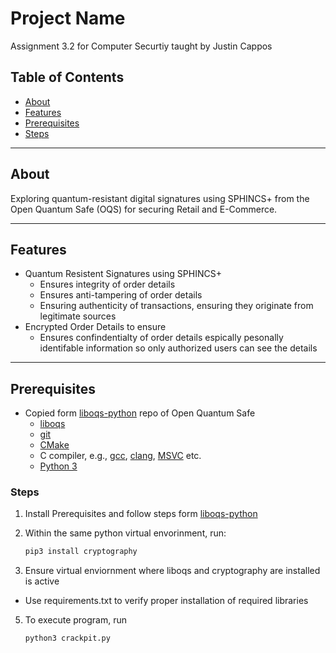 # Project Name

Assignment 3.2 for Computer Securtiy taught by Justin Cappos

## Table of Contents

- [About](#about)
- [Features](#features)
- [Prerequisites](#prerequisites)
- [Steps](#steps)

---

## About

Exploring quantum-resistant digital signatures using SPHINCS+ from the
Open Quantum Safe (OQS) for securing Retail and E-Commerce.

---

## Features

- Quantum Resistent Signatures using SPHINCS+
  - Ensures integrity of order details
  - Ensures anti-tampering of order details
  - Ensuring authenticity of transactions, ensuring they originate from legitimate sources 
- Encrypted Order Details to ensure
  - Ensures confindentialty of order details espically pesonally identifable information so only authorized users can see the details

---

## Prerequisites

- Copied form [liboqs-python](https://github.com/open-quantum-safe/liboqs-python) repo of Open Quantum Safe
  - [liboqs](https://github.com/open-quantum-safe/liboqs)
  - [git](https://git-scm.com/)
  - [CMake](https://cmake.org/)
  - C compiler,
    e.g., [gcc](https://gcc.gnu.org/), [clang](https://clang.llvm.org),
    [MSVC](https://visualstudio.microsoft.com/vs/) etc.
  - [Python 3](https://www.python.org/)

### Steps

1. Install Prerequisites and follow steps form [liboqs-python](https://github.com/open-quantum-safe/liboqs-python)

2. Within the same python virtual envorinment, run:
   ```bash
   pip3 install cryptography
3. Ensure virtual enviornment where liboqs and cryptography are installed is active
  - Use requirements.txt to verify proper installation of required libraries
5. To execute program, run
   ```bash
   python3 crackpit.py

